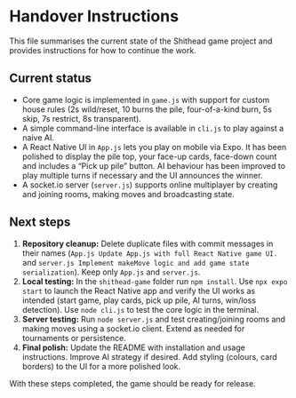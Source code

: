 # Handover Instructions

This file summarises the current state of the Shithead game project and provides instructions for how to continue the work.

## Current status

- Core game logic is implemented in `game.js` with support for custom house rules (2s wild/reset, 10 burns the pile, four-of-a-kind burn, 5s skip, 7s restrict, 8s transparent).
- A simple command-line interface is available in `cli.js` to play against a naive AI.
- A React Native UI in `App.js` lets you play on mobile via Expo. It has been polished to display the pile top, your face-up cards, face-down count and includes a “Pick up pile” button. AI behaviour has been improved to play multiple turns if necessary and the UI announces the winner.
- A socket.io server (`server.js`) supports online multiplayer by creating and joining rooms, making moves and broadcasting state.

## Next steps

1. **Repository cleanup:** Delete duplicate files with commit messages in their names (`App.js Update App.js with full React Native game UI.` and `server.js Implement makeMove logic and add game state serialization`). Keep only `App.js` and `server.js`.
2. **Local testing:** In the `shithead-game` folder run `npm install`. Use `npx expo start` to launch the React Native app and verify the UI works as intended (start game, play cards, pick up pile, AI turns, win/loss detection). Use `node cli.js` to test the core logic in the terminal.
3. **Server testing:** Run `node server.js` and test creating/joining rooms and making moves using a socket.io client. Extend as needed for tournaments or persistence.
4. **Final polish:** Update the README with installation and usage instructions. Improve AI strategy if desired. Add styling (colours, card borders) to the UI for a more polished look.

With these steps completed, the game should be ready for release.
